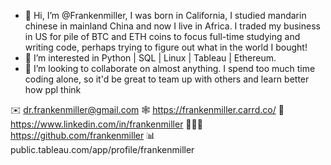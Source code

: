 - 👋 Hi, I’m @Frankenmiller, I was born in California, I studied mandarin chinese in mainland China and now I live in Africa. I traded my business in US for pile of BTC and ETH coins to focus full-time studying and writing code, perhaps trying to figure out what in the world I bought!
- 👀 I’m interested in Python | SQL | Linux | Tableau | Ethereum.
- 🌱 I’m looking to collaborate on almost anything. I spend too much time coding alone, so it'd be great to team up with others and learn better how ppl think

✉️ dr.frankenmiller@gmail.com
🕸 https://frankenmiller.carrd.co/
📄 https://www.linkedin.com/in/frankenmiller
🧑🏽‍💻 https://github.com/frankenmiller
📊 public.tableau.com/app/profile/frankenmiller

<!---
Frankenmiller/Frankenmiller is a ✨ special ✨ repository because its `README.md` (this file) appears on your GitHub profile.
You can click the Preview link to take a look at your changes.
--->
